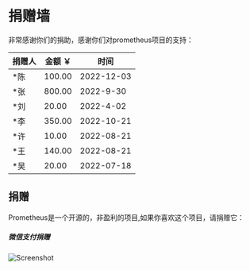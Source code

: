 # 捐赠墙
非常感谢你们的捐助，感谢你们对prometheus项目的支持：

| 捐赠人 | 金额 ￥ | 时间 |
| ----------- | ---------- | ---------- |
| *陈         | 100.00 | 2022-12-03 |
| *张         | 800.00 | 2022-9-30 |
| *刘         | 20.00 | 2022-4-02 |
| *李         | 350.00 | 2022-10-21 | 
| *许 | 10.00 | 2022-08-21 |
| *王 | 140.00 | 2022-08-21 |
| *吴 | 20.00 | 2022-07-18 |

## 捐赠
Prometheus是一个开源的，非盈利的项目,如果你喜欢这个项目，请捐赠它：
##### 微信支付捐赠
![Screenshot](https://github.com/mckn007/prometheus/WXJZ.jpg)
